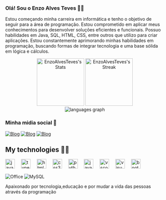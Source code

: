 
### Olá! Sou o Enzo Alves Teves 👋🏼

Estou começando minha carreira em informática e tenho o objetivo de seguir para a área de programação. Estou comprometido em aplicar meus conhecimentos para desenvolver soluções eficientes e funcionais.
Possuo habilidades em Java, SQL, HTML, CSS, entre outros que utilizo para criar aplicações. Estou constantemente aprimorando minhas habilidades em programação, buscando formas de integrar tecnologia e uma base sólida em lógica e cálculos.

<div align="center">
<img src="https://github-readme-stats.vercel.app/api?username=EnzoAlvesTeves&theme=merko&show_icons=true&hide_border=false&count_private=true" alt="EnzoAlvesTeves's Stats" height="150">
  
 <img src="https://github-readme-streak-stats.herokuapp.com/?user=EnzoAlvesTeves&theme=merko&show_border=false" alt="EnzoAlvesTeves's Streak" height="150">
<br>
<img src="https://github-readme-stats.vercel.app/api/top-langs?username=EnzoAlvesTeves&locale=en&hide_title=false&layout=compact&card_width=320&langs_count=5&theme=merko&show_border=false&order=2"  alt="languages graph"  />
</div>

### Minha midia social 📱

[![Blog](https://img.shields.io/badge/LinkedIn-0077B5?style=for-the-badge&logo=linkedin&logoColor=whitehttps://www.linkedin.com/in/enzo-teves-202412276/)](https://www.linkedin.com/in/enzo-teves-202412276/)
[![Blog](https://img.shields.io/badge/Instagram-E4405F?style=for-the-badge&logo=instagram&logoColor=white)]()
[![Blog](https://img.shields.io/badge/Gmail-D14836?style=for-the-badge&logo=gmail&logoColor=white/)](https://img.shields.io/badge/Gmail-D14836?style=for-the-badge&logo=gmail&logoColor=white) 

<h2 align="left">My technologies 👨‍💻 </h2>

<div align="left">
  <img src="https://cdn.jsdelivr.net/gh/devicons/devicon/icons/javascript/javascript-original.svg" height="30" alt="javascript logo"  />
  <img width="12" />
  <img src="https://cdn.jsdelivr.net/gh/devicons/devicon/icons/typescript/typescript-original.svg" height="30" alt="typescript logo"  />
  <img width="12" />
  <img src="https://cdn.jsdelivr.net/gh/devicons/devicon/icons/html5/html5-original.svg" height="30" alt="html5 logo"  />
  <img width="12" />
  <img src="https://cdn.jsdelivr.net/gh/devicons/devicon/icons/css3/css3-original.svg" height="30" alt="css3 logo"  />
  <img width="12" />
  <img src="https://cdn.jsdelivr.net/gh/devicons/devicon/icons/python/python-original.svg" height="30" alt="python logo"  />
  <img width="12" />
  <img src="https://cdn.jsdelivr.net/gh/devicons/devicon/icons/java/java-original.svg" height="30" alt="java logo"  />
  <img width="12" />
  <img src="https://cdn.jsdelivr.net/gh/devicons/devicon/icons/vscode/vscode-original.svg" height="30" alt="vscode logo"  />
  <img width="12" />
  <img src="https://cdn.jsdelivr.net/gh/devicons/devicon/icons/visualstudio/visualstudio-plain.svg" height="30" alt="visualstudio logo"  />
  <img width="12" />
  <img src="https://cdn.jsdelivr.net/gh/devicons/devicon/icons/bootstrap/bootstrap-original.svg" height="30" alt="bootstrap logo"  />
  
![Office](https://img.shields.io/badge/Microsoft_Office-D83B01?style=for-the-badge&logo=microsoft-office&logoColor=white)
![MySQL](https://img.shields.io/badge/MySQL-00000F?style=for-the-badge&logo=mysql&logoColor=white)
</div>
Apaixonado por tecnologia,educação e por mudar a vida das pessoas através da programação 

